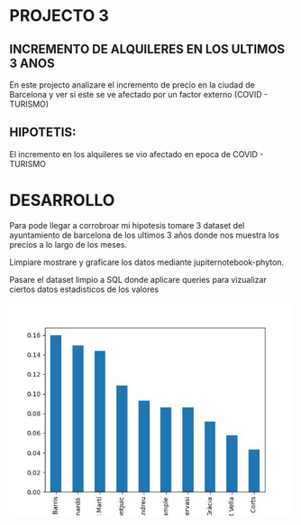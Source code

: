 # PROJECTO 3
## INCREMENTO DE ALQUILERES EN LOS ULTIMOS 3 ANOS 

En este projecto analizare el incremento de precio en la ciudad de Barcelona y ver si este se ve afectado por un factor externo (COVID - TURISMO)


## HIPOTETIS:
El incremento en los alquileres se vio afectado en epoca de COVID - TURISMO

# DESARROLLO    
Para pode llegar a corrobroar mi hipotesis tomare 3 dataset del ayuntamiento de barcelona de los ultimos 3 años donde nos muestra los precios a lo largo de los meses.

Limpiare mostrare y graficare los datos mediante jupiternotebook-phyton.

Pasare el dataset limpio a SQL donde aplicare queries para vizualizar ciertos datos estadisticos de los valores


![Figura 1](Imagenes/../Images/img1.jpg)
